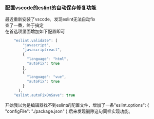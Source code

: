 ### 配置vscode的eslint的自动保存修复功能
最近重新安装了vscode，发现eslint无法自动fix  
查了一番，终于搞定  
在首选项里面增加如下配置即可

```js
    "eslint.validate": [
        "javascript",
        "javascriptreact",
        {
          "language": "html",
          "autoFix": true
        },
        {
          "language": "vue",
          "autoFix": true
        }
      ],
    "eslint.autoFixOnSave": true
```
开始我以为是编辑器找不到eslint的配置文件，增加了一条"eslint.options": { "configFile": "./package.json" },后来发现删除这句同样实现功能。